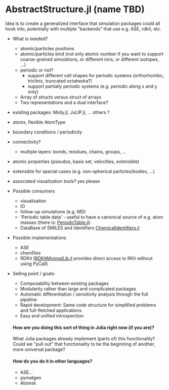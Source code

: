 # AbstractStructure.jl (name TBD)

Idea is to create a generalized interface that simulation packages could all hook into, potentially with multiple "backends" that use e.g. ASE, rdkit, etc.

* What is needed?
  * atomic/particles positions
  * atomic/particles kind (not only atomic number if you want to support coarse-grained simulations, or different ions, or different isotopes, …)
  * periodic or not?
    * support different cell shapes for periodic systems (orthorhombic, triclinic, truncated octahedra?)
    * support partially periodic systems (e.g. periodic along x and y only)
  * Array of structs versus struct of arrays
  * Two representations and a dual interface?

* existing packages: Molly.jl, JuLIP.jl, ... others ? 

* atoms, flexible AtomType

* boundary conditions / periodicity

* connectivity?

  * multiple layers: bonds, residues, chains, groups, …

* atomic properties (pseudos, basis set, velocities, extensible)

* extensible for special cases (e.g. non-spherical particles/bodies, …)

* associated visualization tools? yes please

* Possible consumers
  * visualisation
  * IO
  * follow-up simulations (e.g. MD)
  * 'Periodic table data' - useful to have a canonical source of e.g. atom masses (there is: [PeriodicTable.jl](https://github.com/JuliaPhysics/PeriodicTable.jl))
  * DataBase of SMILES and Identifiers [ChemicalIdentifiers.jl](https://github.com/longemen3000/ChemicalIdentifiers.jl )

* Possible implementations
  * ASE
  * chemfiles
  * RDKit ([RDKitMinimalLib.jl](https://github.com/eloyfelix/RDKitMinimalLib.jl) provides direct access to RKit without using PyCall)

* Selling point / goals:
  * Composability between existing packages
  * Modularity rather than large and complicated packages
  * Automatic differentiation / sensitivity analysis through the full pipeline
  * Rapid development: Same code structure for simplified problems and full-fletched applications
  * Easy and unified introspection

    

  #### How are you doing this sort of thing in Julia right now (if you are)?

  What Julia packages already implement (parts of) this functionality? Could we "pull out" that functionality to be the beginning of another, more universal package?

  #### How do you do it in other languages?

  * ASE...
  * pymatgen
  * Atomsk

